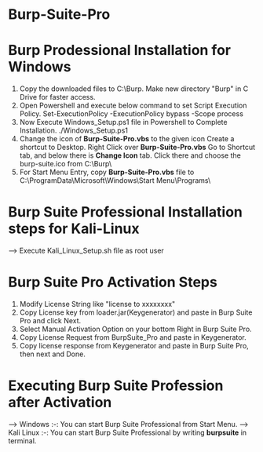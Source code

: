 # Burp-Suite-Pro

# Burp Prodessional Installation for Windows
  1. Copy the downloaded files to C:\Burp.
       Make new directory "Burp" in C Drive for faster access.
  2. Open Powershell and execute below command to set Script Execution Policy.
	    Set-ExecutionPolicy -ExecutionPolicy bypass -Scope process
  3. Now Execute Windows_Setup.ps1 file in Powershell to Complete Installation.
	    ./Windows_Setup.ps1
  4. Change the icon of **Burp-Suite-Pro.vbs** to the given icon 
	    Create a shortcut to Desktop. Right Click over **Burp-Suite-Pro.vbs** Go to Shortcut tab, and below there is **Change Icon** tab.
	    Click there and choose the burp-suite.ico from C:\Burp\ 
  5. For Start Menu Entry, copy **Burp-Suite-Pro.vbs** file to 
    	C:\ProgramData\Microsoft\Windows\Start Menu\Programs\

# Burp Suite Professional Installation steps for Kali-Linux
--> Execute Kali_Linux_Setup.sh file as root user

# Burp Suite Pro Activation Steps
  1. Modify License String like "license to xxxxxxxx"
  2. Copy License key from loader.jar(Keygenerator) and paste in Burp Suite Pro and click Next.
  3. Select Manual Activation Option on your bottom Right in Burp Suite Pro.
  4. Copy License Request from BurpSuite_Pro and paste in Keygenerator.
  5. Copy license response from Keygenerator and paste in Burp Suite Pro, then next and Done.

# Executing Burp Suite Profession after Activation
  --> Windows :-: You can start Burp Suite Professional from Start Menu.
  --> Kali Linux :-: You can start Burp Suite Professional by writing **burpsuite** in terminal.
